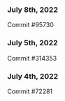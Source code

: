 ### July 8th, 2022

Commit #95730

### July 5th, 2022

Commit #314353


### July 4th, 2022

Commit #72281
